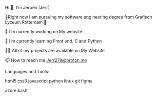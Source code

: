 Hi 👋, I'm Jeroen (Jerr)

🌵Right now I am pursuing my software engineering degree from Grafisch Lyceum Rotterdam.🌵

🔭 I’m currently working on My website

🌱 I’m currently learning Front end, C and Python

👨‍💻 All of my projects are available on My Website

📫 How to reach me Jerr279@proton.me

Languages and Tools:

 html5  css3  javascript  python  linux  git  figma

 azure  bash
